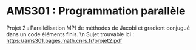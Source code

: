 # AMS301 : Programmation parallèle
Projet 2 : Parallélisation MPI de méthodes de Jacobi et gradient conjugué dans un code éléments finis. \n
Sujet trouvable ici : https://ams301.pages.math.cnrs.fr/projet2.pdf


